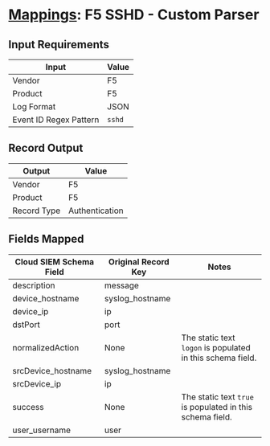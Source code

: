 # [Mappings](README.md): F5 SSHD - Custom Parser

## Input Requirements

|Input|Value|
|-----|-----|
|Vendor|F5|
|Product|F5|
|Log Format|JSON|
|Event ID Regex Pattern|`sshd`|

## Record Output

|Output|Value|
|------|-----|
|Vendor|F5|
|Product|F5|
|Record Type|Authentication|

## Fields Mapped

|Cloud SIEM Schema Field|Original Record Key|Notes|
|-----------------------|-------------------|-----|
|description|message||
|device_hostname|syslog_hostname||
|device_ip|ip||
|dstPort|port||
|normalizedAction|None|The static text `logon` is populated in this schema field.|
|srcDevice_hostname|syslog_hostname||
|srcDevice_ip|ip||
|success|None|The static text `true` is populated in this schema field.|
|user_username|user||

